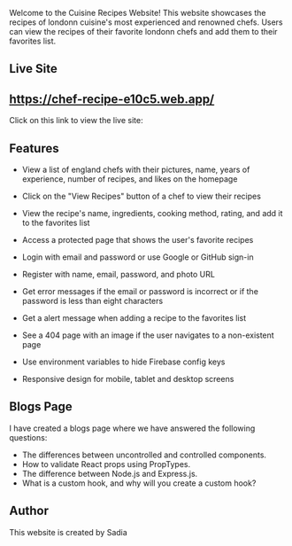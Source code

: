 

Welcome to the  Cuisine Recipes Website! This website showcases the recipes of londonn cuisine's most experienced and renowned chefs. Users can view the recipes of their favorite londonn chefs and add them to their favorites list.

## Live Site 
## https://chef-recipe-e10c5.web.app/


Click on this link to view the live site: 
## Features

- View a list of england chefs with their pictures, name, years of experience, number of recipes, and likes on the homepage
- Click on the "View Recipes" button of a chef to view their recipes
- View the recipe's name, ingredients, cooking method, rating, and add it to the favorites list
- Access a protected page that shows the user's favorite recipes
- Login with email and password or use Google or GitHub sign-in
- Register with name, email, password, and photo URL
- Get error messages if the email or password is incorrect or if the password is less than eight characters
- Get a alert message when adding a recipe to the favorites list

- See a 404 page with an image if the user navigates to a non-existent page
- Use environment variables to hide Firebase config keys
- Responsive design for mobile, tablet and desktop screens


## Blogs Page

I have created a blogs page where we have answered the following questions:

- The differences between uncontrolled and controlled components.
- How to validate React props using PropTypes.
- The difference between Node.js and Express.js.
- What is a custom hook, and why will you create a custom hook?

## Author

This website is created by Sadia
